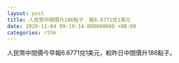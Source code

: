 ```yaml
---
layout: post
title: 人民幣中間價升186點子　報6.6771兌1美元
date: 2020-11-04 09:19:14.000000000 +08:00
categories: rthk
---
```


人民幣中間價今早報6.6771兌1美元，較昨日中間價升186點子。
